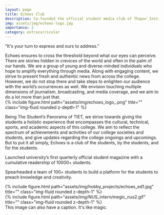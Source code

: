 ```yaml
---
layout: page
title: Echoes Club
description: Co-founded the official student media club of Thapar Institute. The Student's Panorama of TIET.
img: assets/img/echoes-logo.jpg
importance: 2
category: extracurricular
---
```


"It's your turn to express and ours to address."

<div class="row">
    <div class="col-sm-8 mt-3 mt-md-0">
        Echoes ensures to cross the threshold beyond what our eyes can perceive. There are stories hidden in crevices of the world and often in the palm of our hands. We are a group of young and diverse-minded individuals who hope to amplify everything through media. Along with engaging content, we strive to present fresh and authentic news from across the college. However, we do not stop there and take steps to enlighten our audience with the world’s occurrences as well. We envision touching multiple dimensions of journalism, broadcasting, and media coverage, and we aim to do a lot more than just that.
    </div>
    <div class="col-sm-4 mt-3 mt-md-0">
        {% include figure.html path="assets/img/echoes_logo_.png" title="" class="img-fluid rounded z-depth-1" %}
    </div>
</div>

Being The Student’s Panorama of TIET, we strive towards giving the students a holistic experience that encompasses the cultural, technical, sports, and academic aspects of this college. We aim to reflect the spectrum of achievements and activities of our college societies and students, and give updates regarding the college ongoings and upcomings. But to put it all simply, Echoes is a club of the students, by the students, and for the students.

Launched university’s first quarterly official student magazine with a cumulative readership of 10000+ students.

Spearheaded a team of 100+ students to build a platform for the students to preach knowledge and creativity.

<div class="row">
    <div class="col-sm mt-3 mt-md-0">
        {% include figure.html path="assets/img/hobby_projects/echoes_ed1.jpg" title="" class="img-fluid rounded z-depth-1" %}
    </div>
</div>
<div class="col-sm mt-3 mt-md-0">
    {% include figure.html path="assets/img/NUS_intern/megic_nus2.gif" title="" class="img-fluid rounded z-depth-1" %}
</div>
<div class="caption">
    This image can also have a caption. It's like magic.
</div>

